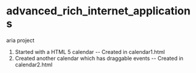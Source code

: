 advanced_rich_internet_applications
===================================

aria project

1)  Started with a HTML 5 calendar -- Created in calendar1.html
2)  Created another calendar which has draggable events -- Created in calendar2.html
